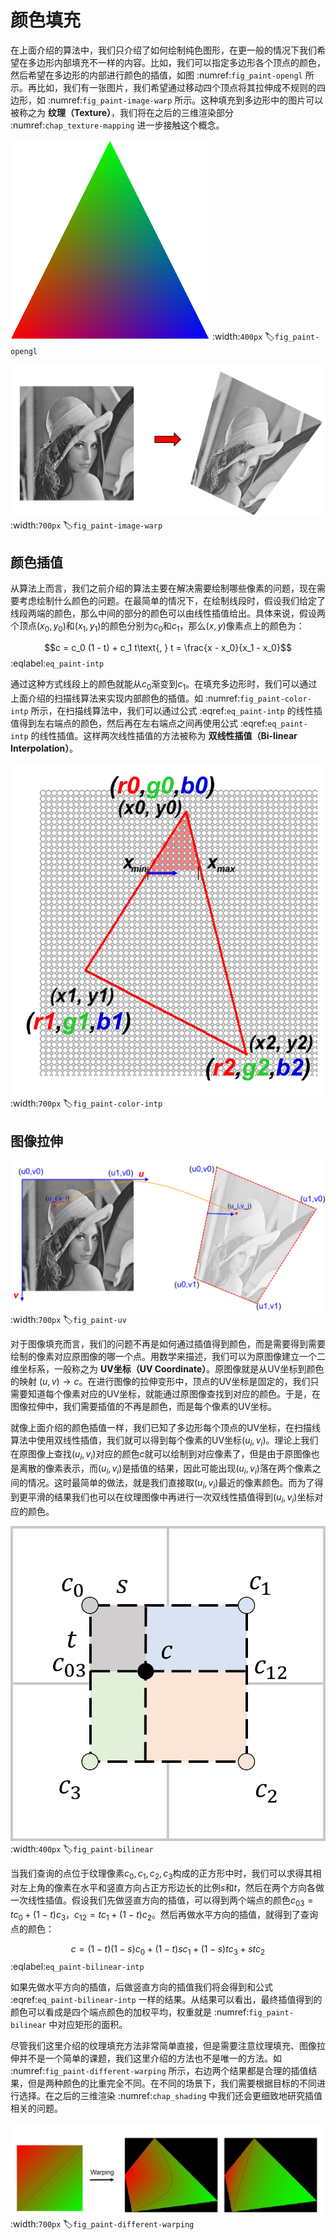 # 颜色填充

在上面介绍的算法中，我们只介绍了如何绘制纯色图形，在更一般的情况下我们希望在多边形内部填充不一样的内容。比如，我们可以指定多边形各个顶点的颜色，然后希望在多边形的内部进行颜色的插值，如图 :numref:`fig_paint-opengl` 所示。再比如，我们有一张图片，我们希望通过移动四个顶点将其拉伸成不规则的四边形，如 :numref:`fig_paint-image-warp` 所示。这种填充到多边形中的图片可以被称之为 **纹理（Texture）**，我们将在之后的三维渲染部分 :numref:`chap_texture-mapping` 进一步接触这个概念。

![颜色插值](../../img/paint/OpenGL_triangle.png)
:width:`400px`
:label:`fig_paint-opengl`

![图像拉伸](../../img/paint/image-warp.png)
:width:`700px`
:label:`fig_paint-image-warp`

## 颜色插值

从算法上而言，我们之前介绍的算法主要在解决需要绘制哪些像素的问题，现在需要考虑绘制什么颜色的问题。在最简单的情况下，在绘制线段时，假设我们给定了线段两端的颜色，那么中间的部分的颜色可以由线性插值给出。具体来说，假设两个顶点$(x_0, y_0)$和$(x_1, y_1)$的颜色分别为$c_0$和$c_1$，那么$(x, y)$像素点上的颜色为：

$$c = c_0 (1 - t) + c_1 t\text{, } t = \frac{x - x_0}{x_1 - x_0}$$
:eqlabel:`eq_paint-intp`

通过这种方式线段上的颜色就能从$c_0$渐变到$c_1$。在填充多边形时，我们可以通过上面介绍的扫描线算法来实现内部颜色的插值。如 :numref:`fig_paint-color-intp` 所示，在扫描线算法中，我们可以通过公式 :eqref:`eq_paint-intp` 的线性插值得到左右端点的颜色，然后再在左右端点之间再使用公式 :eqref:`eq_paint-intp` 的线性插值。这样两次线性插值的方法被称为 **双线性插值（Bi-linear Interpolation）**。

![颜色插值](../../img/paint/color-intp.png)
:width:`700px`
:label:`fig_paint-color-intp`

## 图像拉伸

![UV映射](../../img/paint/uv.png)
:width:`700px`
:label:`fig_paint-uv`

对于图像填充而言，我们的问题不再是如何通过插值得到颜色，而是需要得到需要绘制的像素对应原图像的哪一个点。用数学来描述，我们可以为原图像建立一个二维坐标系，一般称之为 **UV坐标（UV Coordinate）**。原图像就是从UV坐标到颜色的映射 $(u, v) \rightarrow c$。在进行图像的拉伸变形中，顶点的UV坐标是固定的，我们只需要知道每个像素对应的UV坐标，就能通过原图像查找到对应的颜色。于是，在图像拉伸中，我们需要插值的不再是颜色，而是每个像素的UV坐标。

就像上面介绍的颜色插值一样，我们已知了多边形每个顶点的UV坐标，在扫描线算法中使用双线性插值，我们就可以得到每个像素的UV坐标$(u_i, v_i)$。理论上我们在原图像上查找$(u_i, v_i)$对应的颜色$c$就可以绘制到对应像素了，但是由于原图像也是离散的像素表示，而$(u_i, v_i)$是插值的结果，因此可能出现$(u_i, v_i)$落在两个像素之间的情况。这时最简单的做法，就是我们直接取$(u_i, v_i)$最近的像素颜色。而为了得到更平滑的结果我们也可以在纹理图像中再进行一次双线性插值得到$(u_i, v_i)$坐标对应的颜色。

![图像像素的双线性插值](../../img/texture/bilinear.png)
:width:`400px`
:label:`fig_paint-bilinear`

当我们查询的点位于纹理像素$c_0, c_1, c_2, c_3$构成的正方形中时，我们可以求得其相对左上角的像素在水平和竖直方向占正方形边长的比例$s$和$t$，然后在两个方向各做一次线性插值。假设我们先做竖直方向的插值，可以得到两个端点的颜色$c_{03}=tc_0 + (1-t)c_3$，$c_{12}=tc_1+(1-t)c_2$。然后再做水平方向的插值，就得到了查询点的颜色：

$$c = (1-t)(1-s)c_0 + (1-t)sc_1 + (1-s)tc_3 + stc_2$$
:eqlabel:`eq_paint-bilinear-intp`

如果先做水平方向的插值，后做竖直方向的插值我们将会得到和公式 :eqref:`eq_paint-bilinear-intp` 一样的结果。从结果可以看出，最终插值得到的颜色可以看成是四个端点颜色的加权平均，权重就是 :numref:`fig_paint-bilinear` 中对应矩形的面积。

尽管我们这里介绍的纹理填充方法非常简单直接，但是需要注意纹理填充、图像拉伸并不是一个简单的课题，我们这里介绍的方法也不是唯一的方法。如 :numref:`fig_paint-different-warping` 所示，右边两个结果都是合理的插值结果，但是两种颜色的比重完全不同。在不同的场景下，我们需要根据目标的不同进行选择。在之后的三维渲染 :numref:`chap_shading` 中我们还会更细致地研究插值相关的问题。

![不同的图像拉伸插值结果](../../img/paint/different-warping.png)
:width:`700px`
:label:`fig_paint-different-warping`